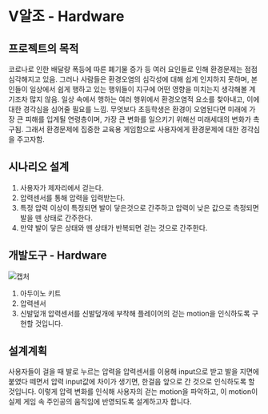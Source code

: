# V알조 - Hardware
프로젝트의 목적
--
코로나로 인한 배달량 폭등에 따른 폐기물 증가 등 여러 요인들로 인해 환경문제는 점점 심각해지고 있음. 그러나 사람들은 환경오염의 심각성에 대해 쉽게 인지하지 못하며, 본인들이 일상에서 쉽게 행하고 있는 행위들이 지구에 어떤 영향을 미치는지 생각해볼 계기조차 많지 않음. 일상 속에서 행하는 여러 행위에서 환경오염적 요소를 찾아내고, 이에 대한 경각심을 심어줄 필요를 느낌.
무엇보다 초등학생은 환경이 오염된다면 미래에 가장 큰 피해를 입게될 연령층이며, 가장 큰 변화를 일으키기 위해선 미래세대의 변화가 촉구됨. 그래서 환경문제에 집중한 교육용 게임함으로 사용자에게 환경문제에 대한 경각심을 주고자함.



시나리오 설계 
--
1. 사용자가 제자리에서 걷는다.
2. 압력센서를 통해 압력을 입력받는다.
3. 특정 압력 이상이 특정되면 발이 닿은것으로 간주하고 압력이 낮은 값으로 측정되면 발을 뗀 상태로 간주한다.
4. 만약 발이 닿은 상태와 뗀 상태가 반복되면 걷는 것으로 간주한다.


개발도구 - Hardware
--
![캡처](https://user-images.githubusercontent.com/68942045/144181474-0afbcda7-90c1-4bb3-9b94-30a4f1d9698c.JPG)
1. 아두이노 키트
2. 압력센서
3. 신발덮개
압력센서를 신발덮개에 부착해 플레이어의 걷는 motion을 인식하도록 구현할 것입니다. 


설계계획
--
사용자들이 걸을 때 발로 누르는 압력을 압력센서를 이용해 input으로 받고 발을 지면에 붙였다 떼면서 압력 input값에 차이가 생기면, 한걸음 앞으로 간 것으로 인식하도록 할 것입니다. 이렇게 압력 변화를 인식해 사용자의 걷는 motion을 파악하고, 이 motion이 실제 게임 속 주인공의 움직임에 반영되도록 설계하고자 합니다. 
